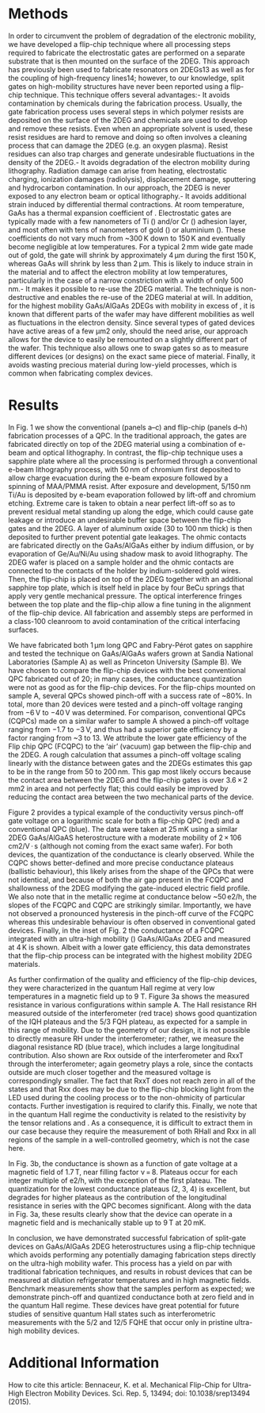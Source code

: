 # Methods

In order to circumvent the problem of degradation of the electronic mobility, we have developed a flip-chip technique where all processing steps required to fabricate the electrostatic gates are performed on a separate substrate that is then mounted on the surface of the 2DEG. This approach has previously been used to fabricate resonators on 2DEGs13 as well as for the coupling of high-frequency lines14; however, to our knowledge, split gates on high-mobility structures have never been reported using a flip-chip technique. This technique offers several advantages:- It avoids contamination by chemicals during the fabrication process. Usually, the gate fabrication process uses several steps in which polymer resists are deposited on the surface of the 2DEG and chemicals are used to develop and remove these resists. Even when an appropriate solvent is used, these resist residues are hard to remove and doing so often involves a cleaning process that can damage the 2DEG (e.g. an oxygen plasma). Resist residues can also trap charges and generate undesirable fluctuations in the density of the 2DEG.- It avoids degradation of the electron mobility during lithography. Radiation damage can arise from heating, electrostatic charging, ionization damages (radiolysis), displacement damage, sputtering and hydrocarbon contamination. In our approach, the 2DEG is never exposed to any electron beam or optical lithography.- It avoids additional strain induced by differential thermal contractions. At room temperature, GaAs has a thermal expansion coefficient of . Electrostatic gates are typically made with a few nanometers of Ti () and/or Cr () adhesion layer, and most often with tens of nanometers of gold () or aluminium (). These coefficients do not vary much from ~300 K down to 150 K and eventually become negligible at low temperatures. For a typical 2 mm wide gate made out of gold, the gate will shrink by approximately 4 μm during the first 150 K, whereas GaAs will shrink by less than 2 μm. This is likely to induce strain in the material and to affect the electron mobility at low temperatures, particularly in the case of a narrow constriction with a width of only 500 nm.- It makes it possible to re-use the 2DEG material. The technique is non-destructive and enables the re-use of the 2DEG material at will. In addition, for the highest mobility GaAs/AlGaAs 2DEGs with mobility in excess of , it is known that different parts of the wafer may have different mobilities as well as fluctuations in the electron density. Since several types of gated devices have active areas of a few μm2 only, should the need arise, our approach allows for the device to easily be remounted on a slightly different part of the wafer. This technique also allows one to swap gates so as to measure different devices (or designs) on the exact same piece of material. Finally, it avoids wasting precious material during low-yield processes, which is common when fabricating complex devices.

# Results

In Fig. 1 we show the conventional (panels a–c) and flip-chip (panels d–h) fabrication processes of a QPC. In the traditional approach, the gates are fabricated directly on top of the 2DEG material using a combination of e-beam and optical lithography. In contrast, the flip-chip technique uses a sapphire plate where all the processing is performed through a conventional e-beam lithography process, with 50 nm of chromium first deposited to allow charge evacuation during the e-beam exposure followed by a spinning of MAA/PMMA resist. After exposure and development, 5/150 nm Ti/Au is deposited by e-beam evaporation followed by lift-off and chromium etching. Extreme care is taken to obtain a near perfect lift-off so as to prevent residual metal standing up along the edge, which could cause gate leakage or introduce an undesirable buffer space between the flip-chip gates and the 2DEG. A layer of aluminum oxide (30 to 100 nm thick) is then deposited to further prevent potential gate leakages. The ohmic contacts are fabricated directly on the GaAs/AlGaAs either by indium diffusion, or by evaporation of Ge/Au/Ni/Au using shadow mask to avoid lithography. The 2DEG wafer is placed on a sample holder and the ohmic contacts are connected to the contacts of the holder by indium-soldered gold wires. Then, the flip-chip is placed on top of the 2DEG together with an additional sapphire top plate, which is itself held in place by four BeCu springs that apply very gentle mechanical pressure. The optical interference fringes between the top plate and the flip-chip allow a fine tuning in the alignment of the flip-chip device. All fabrication and assembly steps are performed in a class-100 cleanroom to avoid contamination of the critical interfacing surfaces.

We have fabricated both 1 μm long QPC and Fabry-Pérot gates on sapphire and tested the technique on GaAs/AlGaAs wafers grown at Sandia National Laboratories (Sample A) as well as Princeton University (Sample B). We have chosen to compare the flip-chip devices with the best conventional QPC fabricated out of 20; in many cases, the conductance quantization were not as good as for the flip-chip devices. For the flip-chips mounted on sample A, several QPCs showed pinch-off with a success rate of ~80%. In total, more than 20 devices were tested and a pinch-off voltage ranging from −6 V to −40 V was determined. For comparison, conventional QPCs (CQPCs) made on a similar wafer to sample A showed a pinch-off voltage ranging from −1.7 to −3 V, and thus had a superior gate efficiency by a factor ranging from ~3 to 13. We attribute the lower gate efficiency of the Flip chip QPC (FCQPC) to the ‘air’ (vacuum) gap between the flip-chip and the 2DEG. A rough calculation that assumes a pinch-off voltage scaling linearly with the distance between gates and the 2DEGs estimates this gap to be in the range from 50 to 200 nm. This gap most likely occurs because the contact area between the 2DEG and the flip-chip gates is over 3.6 × 2 mm2 in area and not perfectly flat; this could easily be improved by reducing the contact area between the two mechanical parts of the device.

Figure 2 provides a typical example of the conductivity versus pinch-off gate voltage on a logarithmic scale for both a flip-chip QPC (red) and a conventional QPC (blue). The data were taken at 25 mK using a similar 2DEG GaAs/AlGaAS heterostructure with a moderate mobility of 2 × 106 cm2/V · s (although not coming from the exact same wafer). For both devices, the quantization of the conductance is clearly observed. While the CQPC shows better-defined and more precise conductance plateaus (ballistic behaviour), this likely arises from the shape of the QPCs that were not identical, and because of both the air gap present in the FCQPC and shallowness of the 2DEG modifying the gate-induced electric field profile. We also note that in the metallic regime at conductance below ~50 e2/h, the slopes of the FCQPC and CQPC are strikingly similar. Importantly, we have not observed a pronounced hysteresis in the pinch-off curve of the FCQPC whereas this undesirable behaviour is often observed in conventional gated devices. Finally, in the inset of Fig. 2 the conductance of a FCQPC integrated with an ultra-high mobility () GaAs/AlGaAs 2DEG and measured at 4 K is shown. Albeit with a lower gate efficiency, this data demonstrates that the flip-chip process can be integrated with the highest mobility 2DEG materials.

As further confirmation of the quality and efficiency of the flip-chip devices, they were characterized in the quantum Hall regime at very low temperatures in a magnetic field up to 9 T. Figure 3a shows the measured resistance in various configurations within sample A. The Hall resistance RH measured outside of the interferometer (red trace) shows good quantization of the IQH plateaus and the 5/3 FQH plateau, as expected for a sample in this range of mobility. Due to the geometry of our design, it is not possible to directly measure RH under the interferometer; rather, we measure the diagonal resistance RD (blue trace), which includes a large longitudinal contribution. Also shown are Rxx outside of the interferometer and RxxT through the interferometer; again geometry plays a role, since the contacts outside are much closer together and the measured voltage is correspondingly smaller. The fact that RxxT does not reach zero in all of the states and that Rxx does may be due to the flip-chip blocking light from the LED used during the cooling process or to the non-ohmicity of particular contacts. Further investigation is required to clarify this. Finally, we note that in the quantum Hall regime the conductivity is related to the resistivity by the tensor relations  and . As a consequence, it is difficult to extract them in our case because they require the measurement of both RHall and Rxx in all regions of the sample in a well-controlled geometry, which is not the case here.

In Fig. 3b, the conductance is shown as a function of gate voltage at a magnetic field of 1.7 T, near filling factor ν = 8. Plateaus occur for each integer multiple of e2/h, with the exception of the first plateau. The quantization for the lowest conductance plateaus (2, 3, 4) is excellent, but degrades for higher plateaus as the contribution of the longitudinal resistance in series with the QPC becomes significant. Along with the data in Fig. 3a, these results clearly show that the device can operate in a magnetic field and is mechanically stable up to 9 T at 20 mK.

In conclusion, we have demonstrated successful fabrication of split-gate devices on GaAs/AlGaAs 2DEG heterostructures using a flip-chip technique which avoids performing any potentially damaging fabrication steps directly on the ultra-high mobility wafer. This process has a yield on par with traditional fabrication techniques, and results in robust devices that can be measured at dilution refrigerator temperatures and in high magnetic fields. Benchmark measurements show that the samples perform as expected; we demonstrate pinch-off and quantized conductance both at zero field and in the quantum Hall regime. These devices have great potential for future studies of sensitive quantum Hall states such as interferometric measurements with the 5/2 and 12/5 FQHE that occur only in pristine ultra-high mobility devices.

# Additional Information

How to cite this article: Bennaceur, K. et al. Mechanical Flip-Chip for Ultra-High Electron Mobility Devices. Sci. Rep. 5, 13494; doi: 10.1038/srep13494 (2015).

